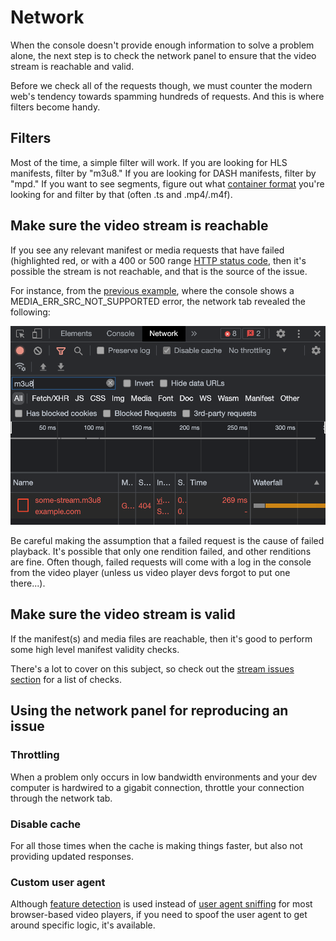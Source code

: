 # Network

When the console doesn't provide enough information to solve a problem alone, the next step is to check the network panel to ensure that the video stream is reachable and valid.

Before we check all of the requests though, we must counter the modern web's tendency towards spamming hundreds of requests. And this is where filters become handy.

## Filters

Most of the time, a simple filter will work. If you are looking for HLS manifests, filter by "m3u8." If you are looking for DASH manifests, filter by "mpd." If you want to see segments, figure out what [container format](https://en.wikipedia.org/wiki/Comparison_of_video_container_formats) you're looking for and filter by that (often .ts and .mp4/.m4f).

## Make sure the video stream is reachable

If you see any relevant manifest or media requests that have failed (highlighted red, or with a 400 or 500 range [HTTP status code](https://en.wikipedia.org/wiki/List_of_HTTP_status_codes), then it's possible the stream is not reachable, and that is the source of the issue.

For instance, from the [previous example](devtools-console#media_err_src_not_supported), where the console shows a MEDIA\_ERR\_SRC\_NOT\_SUPPORTED error, the network tab revealed the following:

![Image of 404 for manifest request](/img/network-404-manifest.png)

Be careful making the assumption that a failed request is the cause of failed playback. It's possible that only one rendition failed, and other renditions are fine. Often though, failed requests will come with a log in the console from the video player (unless us video player devs forgot to put one there...).

## Make sure the video stream is valid

If the manifest(s) and media files are reachable, then it's good to perform some high level manifest validity checks.

There's a lot to cover on this subject, so check out the [stream issues section](stream-issues) for a list of checks.

## Using the network panel for reproducing an issue

### Throttling

When a problem only occurs in low bandwidth environments and your dev computer is hardwired to a gigabit connection, throttle your connection through the network tab.

### Disable cache

For all those times when the cache is making things faster, but also not providing updated responses.

### Custom user agent

Although [feature detection](https://en.wikipedia.org/wiki/Feature_detection_(web_development)) is used instead of [user agent sniffing](https://en.wikipedia.org/wiki/User_agent#User_agent_sniffing) for most browser-based video players, if you need to spoof the user agent to get around specific logic, it's available.

